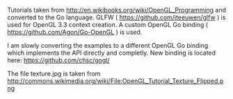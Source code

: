 Tutorials taken from http://en.wikibooks.org/wiki/OpenGL_Programming and converted to the Go language.
GLFW ( https://github.com/jteeuwen/glfw ) is used for OpenGL 3.3 context creation.
A custom OpenGL Go binding ( https://github.com/Agon/Go-OpenGL ) is used.

I am slowly converting the examples to a different OpenGL Go binding which implements the API directly and completly.
New binding is located here: https://github.com/chsc/gogl/

The file texture.jpg is taken from http://commons.wikimedia.org/wiki/File:OpenGL_Tutorial_Texture_Flipped.png